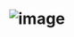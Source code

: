 # ![image](https://user-images.githubusercontent.com/50623156/195317083-65beac2f-4b28-47e1-96c5-947043d62829.png)
